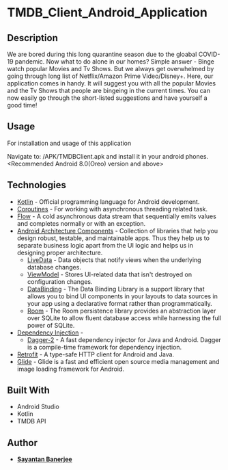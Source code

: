 # TMDB_Client_Android_Application
## Description
We are bored during this long quarantine season due to the gloabal COVID-19 pandemic. Now what to do alone in our homes? Simple answer - Binge watch popular Movies and Tv Shows. But we always get overwhelmed by going through long list of Netflix/Amazon Prime Video/Disney+. Here, our application comes in handy. It will suggest you with all the popular Movies and the Tv Shows that people are bingeing in the current times. You can now easily go through the short-listed suggestions and have yourself a good time!

## Usage
For installation and usage of this application

Navigate to: /APK/TMDBClient.apk and install it in your android phones. <Recommended Android 8.0(Oreo) version and above>

## Technologies

- [Kotlin](https://kotlinlang.org/) - Official programming language for Android development.
- [Coroutines](https://kotlinlang.org/docs/reference/coroutines-overview.html) - For working with asynchronous threading related task.
- [Flow](https://kotlin.github.io/kotlinx.coroutines/kotlinx-coroutines-core/kotlinx.coroutines.flow/-flow/) - A cold asynchronous data stream that sequentially emits values and completes normally or with an exception.
- [Android Architecture Components](https://developer.android.com/topic/libraries/architecture) - Collection of libraries that help you design robust, testable, and maintainable apps. Thus they help us to separate business logic apart from the UI logic and helps us in designing proper architecture.
  - [LiveData](https://developer.android.com/topic/libraries/architecture/livedata) - Data objects that notify views when the underlying database changes.
  - [ViewModel](https://developer.android.com/topic/libraries/architecture/viewmodel) - Stores UI-related data that isn't destroyed on configuration changes. 
  - [DataBinding](https://developer.android.com/topic/libraries/data-binding) - The Data Binding Library is a support library that allows you to bind UI components in your layouts to data sources in your app using a declarative format rather than programmatically.
  - [Room](https://developer.android.com/topic/libraries/architecture/room) - The Room persistence library provides an abstraction layer over SQLite to allow fluent database access while harnessing the full power of SQLite.
- [Dependency Injection](https://developer.android.com/training/dependency-injection) - 
  - [Dagger-2](https://github.com/google/dagger) - A fast dependency injector for Java and Android. Dagger is a compile-time framework for dependency injection.
- [Retrofit](https://square.github.io/retrofit/) - A type-safe HTTP client for Android and Java.
- [Glide](https://github.com/bumptech/glide) - Glide is a fast and efficient open source media management and image loading framework for Android.

## Built With

* Android Studio
* Kotlin
* TMDB API

## Author

* <a href="https://www.linkedin.com/in/sayantan-banerjee-iiitgwalior/">  **Sayantan Banerjee** </a>
